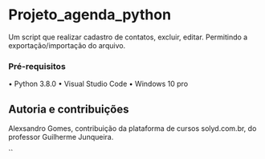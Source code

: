 # Projeto_agenda_python
Um script que realizar cadastro de contatos, excluir, editar. Permitindo a exportação/importação do arquivo.
### Pré-requisitos
•	Python 3.8.0
•	Visual Studio Code
•	Windows 10 pro
## Autoria e contribuições 
Alexsandro Gomes, contribuição da plataforma de cursos solyd.com.br, do professor Guilherme Junqueira.

``
